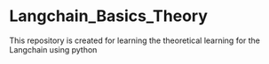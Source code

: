 # Langchain_Basics_Theory
This repository is created for learning the theoretical learning for the Langchain using python 
